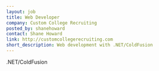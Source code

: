 ```yaml
---
layout: job
title: Web Developer
company: Custom College Recruiting
posted_by: shanehoward
contact: Shane Howard
link: http://customcollegerecruiting.com
short_description: Web development with .NET/ColdFusion
---
```


.NET/ColdFusion

